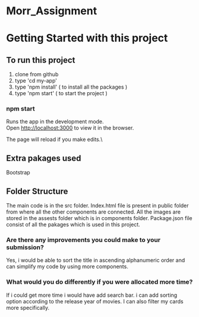 # Morr_Assignment
# Getting Started with this project


## To run this project
1. clone from github
2. type 'cd my-app'
3. type 'npm install'
( to install all the packages )
4. type 'npm start'
( to start the project )

### npm start

Runs the app in the development mode.\
Open [http://localhost:3000](http://localhost:3000) to view it in the browser.

The page will reload if you make edits.\

## Extra pakages used

Bootstrap

## Folder Structure
The main code is in the src folder. Index.html file is present in public folder from where all the other components are connected.
All the images are stored in the assests folder which is in components folder.
Package.json file consist of all the pakages which is used in this project.




### Are there any improvements you could make to your submission?
Yes, i would be able to sort the title in ascending alphanumeric order and can simplify my code by using more components.

### What would you do differently if you were allocated more time?
If i could get more time i would have add search bar. i can add sorting option according to the release year of movies. I can also filter my cards more specifically.

